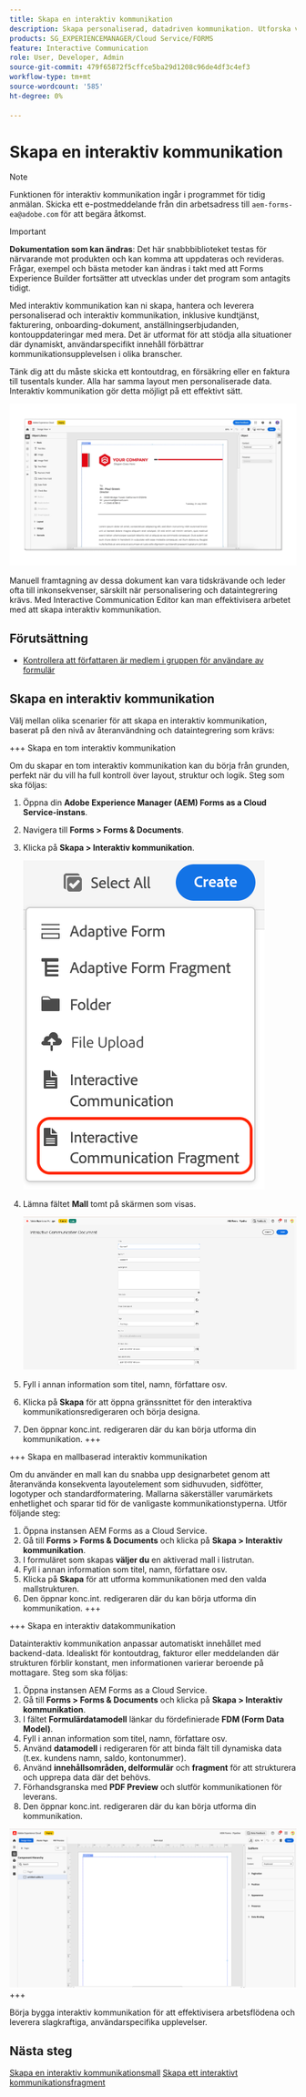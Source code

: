 ```yaml
---
title: Skapa en interaktiv kommunikation
description: Skapa personaliserad, datadriven kommunikation. Utforska viktiga funktioner, introduktionssteg och verkliga användningsexempel med guider och självstudiekurser.
products: SG_EXPERIENCEMANAGER/Cloud Service/FORMS
feature: Interactive Communication
role: User, Developer, Admin
source-git-commit: 479f65872f5cffce5ba29d1208c96de4df3c4ef3
workflow-type: tm+mt
source-wordcount: '585'
ht-degree: 0%

---
```


# Skapa en interaktiv kommunikation

>[!NOTE]
>
> Funktionen för interaktiv kommunikation ingår i programmet för tidig anmälan. Skicka ett e-postmeddelande från din arbetsadress till `aem-forms-ea@adobe.com` för att begära åtkomst.

>[!IMPORTANT]
>
> **Dokumentation som kan ändras**: Det här snabbbiblioteket testas för närvarande mot produkten och kan komma att uppdateras och revideras. Frågar, exempel och bästa metoder kan ändras i takt med att Forms Experience Builder fortsätter att utvecklas under det program som antagits tidigt.

Med interaktiv kommunikation kan ni skapa, hantera och leverera personaliserad och interaktiv kommunikation, inklusive kundtjänst, fakturering, onboarding-dokument, anställningserbjudanden, kontouppdateringar med mera. Det är utformat för att stödja alla situationer där dynamiskt, användarspecifikt innehåll förbättrar kommunikationsupplevelsen i olika branscher.

Tänk dig att du måste skicka ett kontoutdrag, en försäkring eller en faktura till tusentals kunder. Alla har samma layout men personaliserade data. Interaktiv kommunikation gör detta möjligt på ett effektivt sätt.

![Sök efter IC Docu](/help/forms/interactive-communication/assets/introimg.png)

Manuell framtagning av dessa dokument kan vara tidskrävande och leder ofta till inkonsekvenser, särskilt när personalisering och dataintegrering krävs. Med Interactive Communication Editor kan man effektivisera arbetet med att skapa interaktiv kommunikation.

## Förutsättning

* [Kontrollera att författaren är medlem i gruppen för användare av formulär](/help/forms/setup-forms-cloud-service.md#configure-users)

## Skapa en interaktiv kommunikation

Välj mellan olika scenarier för att skapa en interaktiv kommunikation, baserat på den nivå av återanvändning och dataintegrering som krävs:

+++ Skapa en tom interaktiv kommunikation

Om du skapar en tom interaktiv kommunikation kan du börja från grunden, perfekt när du vill ha full kontroll över layout, struktur och logik.
Steg som ska följas:

1. Öppna din **Adobe Experience Manager (AEM) Forms as a Cloud Service-instans**.
1. Navigera till **Forms > Forms &amp; Documents**.
1. Klicka på **Skapa > Interaktiv kommunikation**.

   ![Sök efter IC Docu](/help/forms/interactive-communication/assets/comm.png)

1. Lämna fältet **Mall** tomt på skärmen som visas.

   ![Sök efter IC Docu](/help/forms/interactive-communication/assets/create-ic-document.png)

1. Fyll i annan information som titel, namn, författare osv.
1. Klicka på **Skapa** för att öppna gränssnittet för den interaktiva kommunikationsredigeraren och börja designa.
1. Den öppnar konc.int. redigeraren där du kan börja utforma din kommunikation.
+++

+++ Skapa en mallbaserad interaktiv kommunikation

Om du använder en mall kan du snabba upp designarbetet genom att återanvända konsekventa layoutelement som sidhuvuden, sidfötter, logotyper och standardformatering.
Mallarna säkerställer varumärkets enhetlighet och sparar tid för de vanligaste kommunikationstyperna. Utför följande steg:

1. Öppna instansen AEM Forms as a Cloud Service.
1. Gå till **Forms > Forms &amp; Documents** och klicka på **Skapa > Interaktiv kommunikation**.
1. I formuläret som skapas **väljer du** en aktiverad mall i listrutan.
1. Fyll i annan information som titel, namn, författare osv.
1. Klicka på **Skapa** för att utforma kommunikationen med den valda mallstrukturen.
1. Den öppnar konc.int. redigeraren där du kan börja utforma din kommunikation.
+++

+++ Skapa en interaktiv datakommunikation

Datainteraktiv kommunikation anpassar automatiskt innehållet med backend-data.
Idealiskt för kontoutdrag, fakturor eller meddelanden där strukturen förblir konstant, men informationen varierar beroende på mottagare. Steg som ska följas:

1. Öppna instansen AEM Forms as a Cloud Service.
1. Gå till **Forms > Forms &amp; Documents** och klicka på **Skapa > Interaktiv kommunikation**.
1. I fältet **Formulärdatamodell** länkar du fördefinierade **FDM (Form Data Model)**.
1. Fyll i annan information som titel, namn, författare osv.
1. Använd **datamodell** i redigeraren för att binda fält till dynamiska data (t.ex. kundens namn, saldo, kontonummer).
1. Använd **innehållsområden, delformulär** och **fragment** för att strukturera och upprepa data där det behövs.
1. Förhandsgranska med **PDF Preview** och slutför kommunikationen för leverans.
1. Den öppnar konc.int. redigeraren där du kan börja utforma din kommunikation.

![Sök efter IC Docu](/help/forms/interactive-communication/assets/ic-ui.png)
+++

Börja bygga interaktiv kommunikation för att effektivisera arbetsflödena och leverera slagkraftiga, användarspecifika upplevelser.

## Nästa steg

[Skapa en interaktiv kommunikationsmall](/help/forms/interactive-communication/create-interactive-communication-template.md)
[ Skapa ett interaktivt kommunikationsfragment ](/help/forms/interactive-communication/create-interactive-communication-fragment.md)

